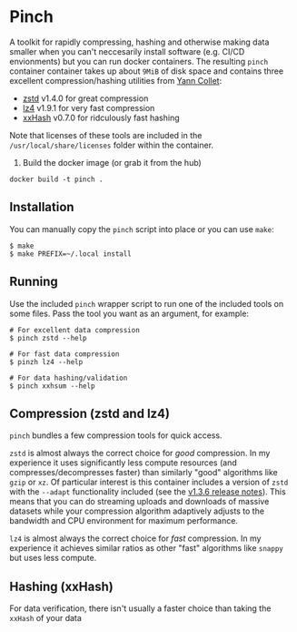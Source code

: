 Pinch
=====
A toolkit for rapidly compressing, hashing and otherwise making data smaller
when you can't neccesarily install software (e.g. CI/CD envionments) but you
can run docker containers. The resulting `pinch` container container takes up
about `9MiB` of disk space and contains three excellent compression/hashing
utilities from [Yann Collet](https://github.com/Cyan4973):

* [zstd](https://github.com/facebook/zstd) v1.4.0 for great compression
* [lz4](https://github.com/lz4/lz4) v1.9.1 for very fast compression
* [xxHash](https://github.com/facebook/zstd) v0.7.0 for ridculously fast hashing

Note that licenses of these tools are included in the
`/usr/local/share/licenses` folder within the container.

1. Build the docker image (or grab it from the hub)
```
docker build -t pinch .
```


Installation
------------

You can manually copy the `pinch` script into place or you can use `make`:

```
$ make
$ make PREFIX=~/.local install
```

Running
-------
Use the included `pinch` wrapper script to run one of the included tools on
some files. Pass the tool you want as an argument, for example:

```
# For excellent data compression
$ pinch zstd --help

# For fast data compression
$ pinzh lz4 --help

# For data hashing/validation
$ pinch xxhsum --help
```

Compression (zstd and lz4)
--------------------------
`pinch` bundles a few compression tools for quick access.

`zstd` is almost always the correct choice for _good_ compression. In my
experience it uses significantly less compute resources (and
compresses/decompresses faster) than similarly "good" algorithms like `gzip` or
`xz`. Of particular interest is this container includes a version of `zstd`
with the `--adapt` functionality included (see the [v1.3.6 release
notes](https://github.com/facebook/zstd/releases/tag/v1.3.6)). This means that
you can do streaming uploads and downloads of massive datasets while your
compression algorithm adaptively adjusts to the bandwidth and CPU environment
for maximum performance.


`lz4` is almost always the correct choice for _fast_ compression. In my
experience it achieves similar ratios as other "fast" algorithms like `snappy`
but uses less compute.

Hashing (xxHash)
----------------

For data verification, there isn't usually a faster choice than taking the
`xxHash` of your data
